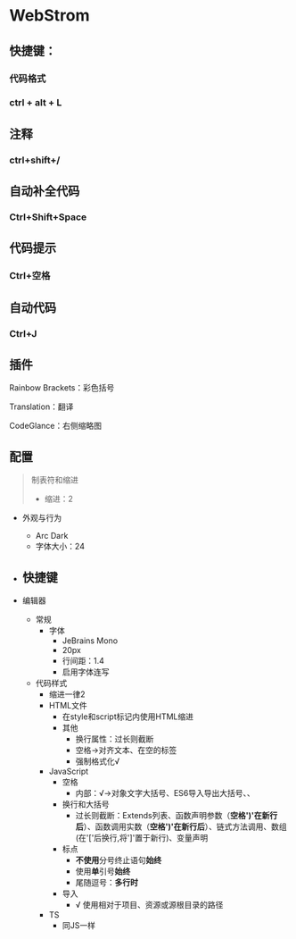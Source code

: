 # WebStrom

## 快捷键：

### 代码格式

### ctrl + alt + L

## 注释

### ctrl+shift+/

## 自动补全代码

### Ctrl+Shift+Space

## 代码提示

### Ctrl+空格

## 自动代码

### Ctrl+J 

## 插件

Rainbow Brackets：彩色括号

Translation：翻译

CodeGlance：右侧缩略图





## 配置

> 制表符和缩进
>
> - 缩进：2

- 外观与行为
  - Arc Dark
  - 字体大小：24
  
- 快捷键
  - 
  
- 编辑器

  - 常规
    - 字体
      - JeBrains Mono
      - 20px
      - 行间距：1.4
      - 启用字体连写
  - 代码样式
    - 缩进一律2
    - HTML文件
      - 在style和script标记内使用HTML缩进
      - 其他
        - 换行属性：过长则截断
        - 空格->对齐文本、在空的标签
        - 强制格式化√
    - JavaScript
      - 空格
        - 内部：√->对象文字大括号、ES6导入导出大括号、、
      - 换行和大括号
        - 过长则截断：Extends列表、函数声明参数（**空格')'在新行后**）、函数调用实数（**空格')'在新行后**）、链式方法调用、数组(在'['后换行,将']'置于新行)、变量声明
      - 标点
        - **不使用**分号终止语句**始终**
        - 使用**单**引号**始终**
        - 尾随逗号：**多行时**
      - 导入
        - √ 使用相对于项目、资源或源根目录的路径
    - TS
      - 同JS一样





